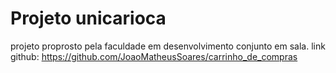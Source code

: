 # Projeto unicarioca  
projeto proprosto pela faculdade em desenvolvimento conjunto em sala.
link github: https://github.com/JoaoMatheusSoares/carrinho_de_compras
